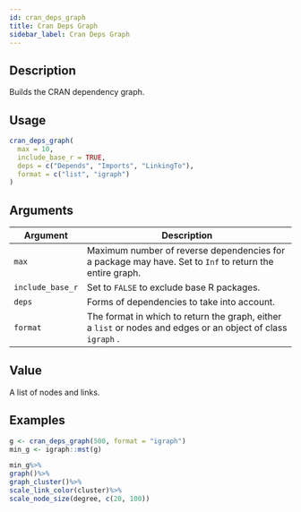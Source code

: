 ```yaml
---
id: cran_deps_graph
title: Cran Deps Graph
sidebar_label: Cran Deps Graph
---
```


## Description

Builds the CRAN dependency graph.


## Usage

```r
cran_deps_graph(
  max = 10,
  include_base_r = TRUE,
  deps = c("Depends", "Imports", "LinkingTo"),
  format = c("list", "igraph")
)
```


## Arguments

Argument      |Description
------------- |----------------
`max`     |     Maximum number of reverse dependencies for a package may have. Set to `Inf` to return the entire graph.
`include_base_r`     |     Set to `FALSE` to exclude base R packages.
`deps`     |     Forms of dependencies to take into account.
`format`     |     The format in which to return the graph, either a `list` or nodes and edges or an object of class `igraph` .


## Value

A list of nodes and links.


## Examples

```r
g <- cran_deps_graph(500, format = "igraph")
min_g <- igraph::mst(g)

min_g%>% 
graph()%>% 
graph_cluster()%>% 
scale_link_color(cluster)%>% 
scale_node_size(degree, c(20, 100))
```


